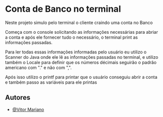 # Conta de Banco no terminal

Neste projeto simulo pelo terminal o cliente craindo uma conta no Banco

Começa com o console solicitando as informações necessárias para abriar a conta e após ele fornecer tudo o necessário, o terminal print as informações passadas.

Para ler todas essas informações informadas pelo usuário eu utilizo o Scanner do Java onde ele lê as informações passadas no terminal, e utilizo também o Locale para definir que os números décimais seguirão o padrão americano com "." e não com ",".

Após isso utilizo o printf para printar que o usuário conseguiu abrir a conta e também passo as variáveis para ele printas


## Autores

- [@Vitor Mariano](https://github.com/VitorMariano-dev)
